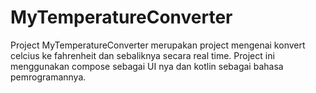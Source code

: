 # MyTemperatureConverter
Project MyTemperatureConverter merupakan project mengenai konvert celcius ke fahrenheit dan sebaliknya secara real time. Project ini menggunakan compose sebagai UI nya dan kotlin sebagai bahasa pemrogramannya.
